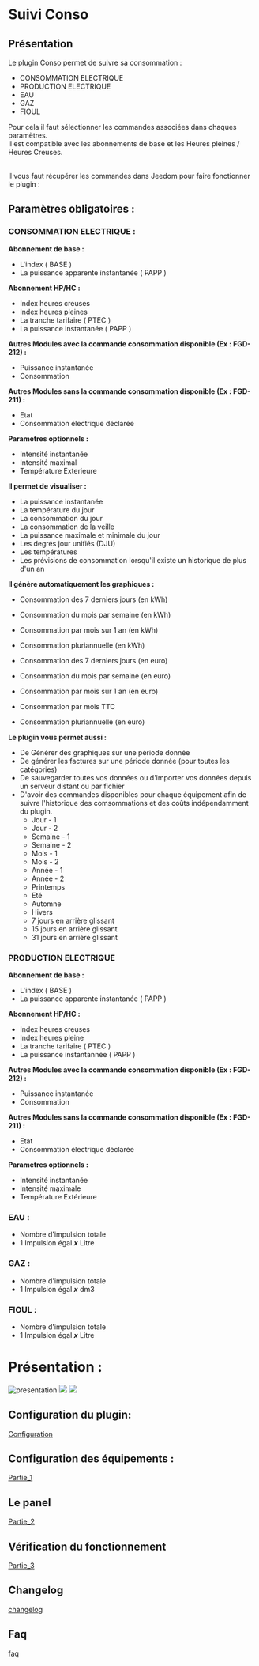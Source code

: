 # Suivi Conso

## Présentation

Le plugin Conso permet de suivre sa consommation :
 - CONSOMMATION ELECTRIQUE
 - PRODUCTION ELECTRIQUE
 - EAU
 - GAZ
 - FIOUL

Pour cela il faut sélectionner les commandes associées dans chaques paramètres. <br>
Il est compatible avec les abonnements de base et les Heures pleines / Heures Creuses. <br><br>

Il vous faut récupérer les commandes dans Jeedom pour faire fonctionner le plugin :<br>

## Paramètres obligatoires :

### CONSOMMATION ELECTRIQUE :

**Abonnement de base :**
 - L'index ( BASE )
 - La puissance apparente instantanée ( PAPP )

**Abonnement HP/HC :**
 - Index heures creuses
 - Index heures pleines
 - La tranche tarifaire ( PTEC )
 - La puissance instantanée ( PAPP )

**Autres Modules avec la commande consommation disponible  (Ex : FGD-212) :** <br>

 - Puissance instantanée
 - Consommation

**Autres Modules  sans la commande consommation disponible (Ex : FGD-211) :** <br>

 - Etat
 - Consommation électrique déclarée

**Parametres optionnels :**

 - Intensité instantanée
 - Intensité maximal
 - Température Exterieure

**Il permet de visualiser :**

 - La puissance instantanée
 - La température du jour
 - La consommation du jour
 - La consommation de la veille
 - La puissance maximale et minimale du jour
 - Les degrés jour unifiés (DJU)
 - Les températures
 - Les prévisions de consommation lorsqu'il existe un historique de plus d'un an

**Il génère automatiquement les graphiques :**

 - Consommation des 7 derniers jours (en kWh)
 - Consommation du mois par semaine (en kWh)
 - Consommation par mois sur 1 an (en kWh)
 - Consommation pluriannuelle (en kWh)

 - Consommation des 7 derniers jours (en euro)
 - Consommation du mois par semaine (en euro)
 - Consommation par mois sur 1 an (en euro)
 - Consommation par mois TTC
 - Consommation pluriannuelle (en euro)

**Le plugin vous permet aussi  :**

 - De Générer des graphiques sur une période donnée
 - De générer les factures sur une période donnée (pour toutes les catégories)
 - De sauvegarder toutes vos données ou d'importer vos données depuis un serveur distant ou par fichier
 - D'avoir des commandes disponibles pour chaque équipement afin de suivre l'historique des comsommations et des coûts indépendamment du plugin.
	- Jour - 1
	- Jour - 2
	- Semaine - 1
	- Semaine - 2
	- Mois - 1
	- Mois - 2
	- Année - 1
	- Année - 2
	- Printemps
	- Eté
	- Automne
	- Hivers
	- 7 jours en arrière glissant
	- 15 jours en arrière glissant
	- 31 jours en arrière glissant

### PRODUCTION ELECTRIQUE

**Abonnement de base :**
 - L'index ( BASE )
 - La puissance apparente instantanée ( PAPP )

**Abonnement HP/HC :**
 - Index heures creuses
 - Index heures pleine
 - La tranche tarifaire ( PTEC )
 - La puissance instantannée ( PAPP )

**Autres Modules avec la commande consommation disponible  (Ex : FGD-212) :** <br>

 - Puissance instantanée
 - Consommation

**Autres Modules  sans la commande consommation disponible (Ex : FGD-211) :** <br>

 - Etat
 - Consommation électrique déclarée

**Parametres optionnels :**

 - Intensité instantanée
 - Intensité maximale
 - Température Extérieure

### EAU :

 - Nombre d'impulsion totale
 - 1 Impulsion égal _**x**_ Litre

### GAZ :

 - Nombre d'impulsion totale
 - 1 Impulsion égal _**x**_ dm3

### FIOUL :

 - Nombre d'impulsion totale
 - 1 Impulsion égal _**x**_ Litre


# Présentation :
![presentation](../images/presentation.jpg)
![](../images/presentation2.jpg)
![](../images/presentation3.jpg)

## Configuration du plugin:
[Configuration](configuration.md)



## Configuration des équipements :
[Partie_1](partie_1.md)



## Le panel
[Partie_2](partie_2.md)



## Vérification du fonctionnement
[Partie_3](partie_3.md)


## Changelog
[changelog](changelog.md)


## Faq
[faq](faq.md)
